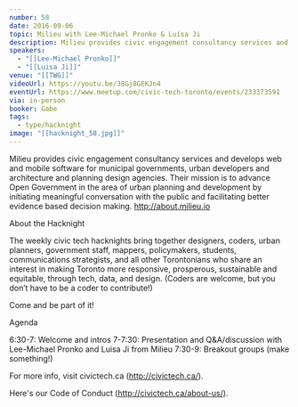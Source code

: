 ```yaml
---
number: 58
date: 2016-09-06
topic: Milieu with Lee-Michael Pronko & Luisa Ji
description: Milieu provides civic engagement consultancy services and develops web and mobile software for municipal governments, urban developers and architecture and planning design agencies. Their mission is to advance Open Government in the area of urban planning and development by initiating meaningful conversation with the public and facilitating better evidence based decision making. http://about.milieu.io
speakers:
  - "[[Lee-Michael Pronko]]"
  - "[[Luisa Ji]]"
venue: "[[TWG]]"
videoUrl: https://youtu.be/38Gj8GEKJn4
eventUrl: https://www.meetup.com/civic-tech-toronto/events/233373591
via: in-person
booker: Gabe
tags:
  - type/hacknight
image: "[[hacknight_58.jpg]]"
---
```


Milieu provides civic engagement consultancy services and develops web and mobile software for municipal governments, urban developers and architecture and planning design agencies. Their mission is to advance Open Government in the area of urban planning and development by initiating meaningful conversation with the public and facilitating better evidence based decision making. http://about.milieu.io

About the Hacknight

The weekly civic tech hacknights bring together designers, coders, urban planners, government staff, mappers, policymakers, students, communications strategists, and all other Torontonians who share an interest in making Toronto more responsive, prosperous, sustainable and equitable, through tech, data, and design. (Coders are welcome, but you don’t have to be a coder to contribute!)

Come and be part of it!

Agenda

6:30-7: Welcome and intros
7-7:30: Presentation and Q&A/discussion with Lee-Michael Pronko and Luisa Ji from Milieu
7:30-9: Breakout groups (make something!)

For more info, visit civictech.ca (http://civictech.ca/).

Here's our Code of Conduct (http://civictech.ca/about-us/).